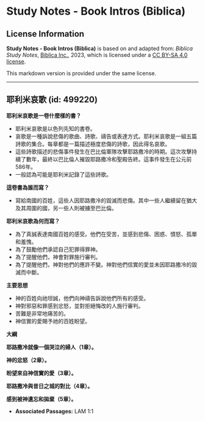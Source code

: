 # Study Notes - Book Intros (Biblica)

## License Information

**Study Notes - Book Intros (Biblica)** is based on and adapted from: _Biblica Study Notes_, [Biblica Inc.](https://www.biblica.com/), 2023, which is licensed under a [CC BY-SA 4.0 license](https://creativecommons.org/licenses/by-sa/4.0/legalcode.en).

This markdown version is provided under the same license.



--------------------------------

## 耶利米哀歌 (id: 499220)

**耶利米哀歌是一卷什麼樣的書？**

* 耶利米哀歌是以色列先知的書卷。
* 哀歌是一種訴說悲傷的歌曲、詩歌、禱告或表達方式。耶利米哀歌是一組五篇詩歌的集合。每章都是一篇描述極度悲傷的詩歌，因此得名哀歌。
* 這些詩歌描述的悲傷事件發生在巴比倫軍隊攻擊耶路撒冷的時期。這次攻擊持續了數年，最終以巴比倫人摧毀耶路撒冷和聖殿告終。這事件發生在公元前586年。
* 一般認為可能是耶利米記錄了這些詩歌。

**這卷書為誰而寫？**

* 寫給南國的百姓，這些人因耶路撒冷的毀滅而悲傷。其中一些人繼續留在猶大及其周圍的國，另一些人則被擄至巴比倫。

**耶利米哀歌為何而寫？**

* 為了真誠表達南國百姓的感受。他們在受苦，並感到悲傷、困惑、憤怒、孤單和羞愧。
* 為了鼓勵他們承認自己犯罪得罪神。
* 為了提醒他們，神會對罪施行審判。
* 為了提醒他們，神對他們的應許不變。神對他們信實的愛並未因耶路撒冷的毀滅而中斷。

**主要思想**

* 神的百姓向祂坦誠，他們向神禱告訴說他們所有的感受。
* 神對邪惡和罪感到忿怒，並對拒絕悔改的人施行審判。
* 苦難是非常地痛苦的。
* 神信實的愛賜予祂的百姓盼望。

**大綱**

**耶路撒冷就像一個哭泣的婦人（1章）。**

**神的忿怒（2章）。**

**盼望來自神信實的愛（3章）。**

**耶路撒冷與昔日之城的對比（4章）。**

**感到被神遺忘和拋棄（5章）。**

* **Associated Passages:** LAM 1:1

